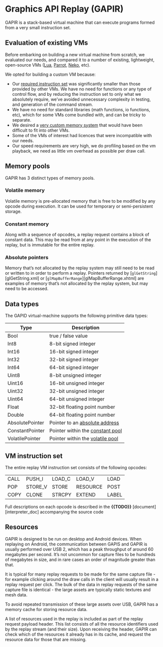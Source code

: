 # Graphics API Replay (GAPIR)

GAPIR is a stack-based virtual machine that can execute programs formed from a
very small instruction set.

## Evaluation of existing VMs

Before embarking on building a new virtual machine from scratch, we evaluated
our needs, and compared it to a number of existing, lightweight, open-source VMs
([Lua], [Parrot], [Neko], etc).

We opted for building a custom VM because:

* Our [required instruction set](#vm-instruction-set) was significantly
  smaller than those provided by other VMs. We have no need for functions or
  any type of control flow, and by reducing the instruction set to only what
  we absolutely require, we’ve avoided unnecessary complexity in testing, and
  generation of the command stream.
* We have no need for standard libraries (math functions, io functions, etc),
  which for some VMs come bundled with, and can be tricky to separate.
* We desired a [very custom memory system](#memory-pools) that would have been
  difficult to fit into other VMs.
* Some of the VMs of interest had licences that were incompatible with our
  needs.
* Our speed requirements are very high, we do profiling based on the vm
  playback, we need as little vm overhead as possible per draw call.


## Memory pools

GAPIR has 3 distinct types of memory pools.

### Volatile memory

Volatile memory is pre-allocated memory that is free to be modified by any
opcode during execution. It can be used for temporary or semi-persistent
storage.

### Constant memory

Along with a sequence of opcodes, a replay request contains a block of constant
data. This may be read from at any point in the execution of the replay, but is
immutable for the entire replay.

### Absolute pointers

Memory that’s not allocated by the replay system may still need to be read or
written to in order to perform a replay. Pointers returned by [`glGetString`]
[glGetString.xml] or [`glMapBufferRange`][glMapBufferRange.xhtml] are examples
of memory that’s not allocated by the replay system, but may need to be
accessed.


## Data types

The GAPID virtual-machine supports the following primitive data types:

Type            | Description
--------------- | ----------------------------------------------------
Bool            | true / false value
Int8            | 8-bit signed integer
Int16           | 16-bit signed integer
Int32           | 32-bit signed integer
Int64           | 64-bit signed integer
Uint8           | 8-bit unsigned integer
Uint16          | 16-bit unsigned integer
Uint32          | 32-bit unsigned integer
Uint64          | 64-bit unsigned integer
Float           | 32-bit floating point number
Double          | 64-bit floating point number
AbsolutePointer | Pointer to an [absolute address](#absolute-pointers)
ConstantPointer | Pointer within the [constant pool](#constant-memory)
VolatilePointer | Pointer within the [volatile pool](#volatile-memory)


## VM instruction set

The entire replay VM instruction set consists of the following opcodes:

<table>
<tr><td>CALL</td><td>PUSH_I</td><td>LOAD_C</td><td>LOAD_V</td><td>LOAD</td></tr>
<tr><td>POP</td><td>STORE_V</td><td>STORE</td><td>RESOURCE</td><td>POST</td></tr>
<tr><td>COPY</td><td>CLONE</td><td>STRCPY</td><td>EXTEND</td><td>LABEL</td></tr>
</table>

Full descriptions on each opcode is described in the **{{TODO}}** [document][interpreter_doc]
accompanying the source code


## Resources

GAPIR is designed to be run on desktop and Android devices. When replaying on
Android, the communication between GAPIS and GAPIR is usually performed over USB
2, which has a peak throughput of around 60 megabytes per second. It’s not
uncommon for capture files to be hundreds of megabytes in size, and in rare
cases an order of magnitude greater than that.

It is typical for many replay requests to be made for the same capture file -
for example clicking around the draw calls in the client will usually result in
a replay request per click. The bulk of the data in replay requests of the same
capture file is identical - the large assets are typically static textures and
mesh data.

To avoid repeated transmission of these large assets over USB, GAPIR has a
memory cache for storing resource data.

A list of resources used in the replay is included as part of the replay request
payload header. This list consists of all the resource identifiers used by the
replay stream (and their size). Upon receiving the header, GAPIR can check which
of the resources it already has in its cache, and request the resource data for
those that are missing.


[Neko]:                   http://nekovm.org/
[Lua]:                    http://www.lua.org/
[Parrot]:                 http://www.parrot.org/
